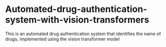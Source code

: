 # Automated-drug-authentication-system-with-vision-transformers
This is an automated drug authentication system that identifies the name of drugs, implemented using the vision transformer model
